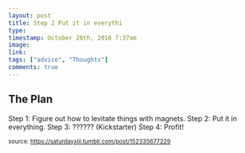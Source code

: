 ```yaml
---
layout: post
title: Step 2 Put it in everythi
type: 
timestamp: October 26th, 2016 7:37am
image: 
link: 
tags: ["advice", "Thoughts"]
comments: true
---
```

## The Plan ##
Step 1: Figure out how to levitate things with magnets.
Step 2: Put it in everything.
Step 3: ?????? (Kickstarter)
Step 4: Profit!
<br/>
  
<small>source: https://saturdayxiii.tumblr.com/post/152335677229</small>